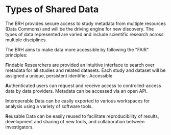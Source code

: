 # Types of Shared Data

The BRH provides secure access to study metadata from multiple resources (Data Commons) and will be the driving engine for new discovery. The types of data represented are varied and include scientific research across multiple disciplines.

The BRH aims to make data more accessible by following the "FAIR" principles:

**F**indable
Researchers are provided an intuitive interface to search over metadata for all studies and related datasets.
Each study and dataset will be assigned a unique, persistent identifier.
Accessible

**A**uthenticated users can request and receive access to controlled-access data by data providers.
Metadata can be accessed via an open API.

**I**nteroperable
Data can be easily exported to various workspaces for analysis using a variety of software tools.

**R**eusable
Data can be easily reused to facilitate reproducibility of results, development and sharing of new tools, and collaboration between investigators.
